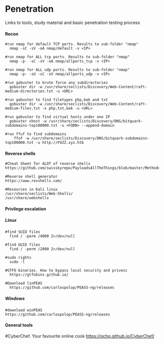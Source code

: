 # Penetration
Links to tools, study material and basic penetration testing process

<h4>Recon</h4>

    #run nmap for default TCP ports. Results to sub-folder "nmap"
      nmap -sC -sV -oA nmap/default -v <IP>
    
    #run nmap for ALL tcp ports. Results to sub-folder "nmap"
      nmap -p- -sC -sV -oA nmap/allports_tcp -v <IP>

    #run nmap for ALL udp ports. Results to sub-folder "nmap"
      nmap -p- -sU -sC -sV nmap/allports_udp -v <IP>
      
    #run gobuster to brute force any subdirectories
      gobuster dir -w /usr/share/seclists/Discovery/Web-Content/raft-medium-directories.txt -u <URL>
      
    #run gobuster to find filetypes php,bak and txt
      gobuster dir -w /usr/share/seclists/Discovery/Web-Content/raft-medium-files.txt -x php,txt,bak -u <URL>
      
    #run gobuster to find virtual hosts under one IP
      gobuster vhost -w /usr/share/seclists/Discovery/DNS/bitquark-subdomains-top100000.txt -u <FQDN> --append-domain
      
    #run ffuf to find subdomains
        ffuf -w /usr/share/seclists/Discovery/DNS/bitquark-subdomains-top100000.txt -u http://FUZZ.xyz.htb
      
      
<h4>Reverse shells</h4>

    #Cheat Sheet for ALOT of reverse shells
    https://github.com/swisskyrepo/PayloadsAllTheThings/blob/master/Methodology%20and%20Resources/Reverse%20Shell%20Cheatsheet.md
    
    #Reverse shell generator
    https://www.revshells.com/
    
    #Resources in Kali linux
    /usr/share/seclists/Web-Shells/
    /usr/share/webshells
    
<h4>Privilege escalation</h4>
  
  <h5>Linux</h5>
    
    #find SUID files
      find / -perm /4000 2>/dev/null
  
    #find GUID files
      find / -perm /2000 2>/dev/null
  
    #sudo rights
      sudo -l

    #GTFO binaries. How to bypass local security and privesc
      https://gtfobins.github.io/

    #Download linPEAS
      https://github.com/carlospolop/PEASS-ng/releases
      
  <h5>Windows</h5>
    
    #download winPEAS
    https://github.com/carlospolop/PEASS-ng/releases
  
<h4>General tools</h4>

  #CyberChef. Your favourite online cook
  https://gchq.github.io/CyberChef/
  
  
